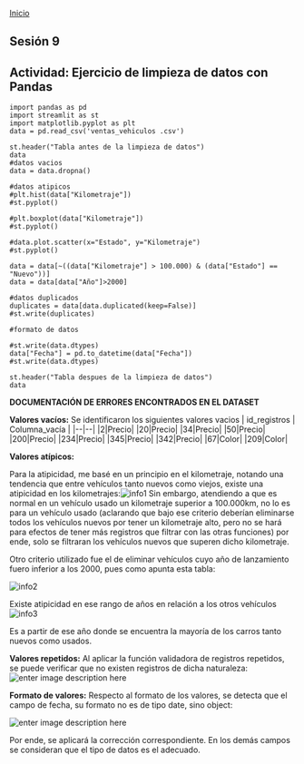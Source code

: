 <!-- No borrar o modificar -->
[Inicio](./index.md)

## Sesión 9 


<!-- Su documentación aquí -->

## Actividad: Ejercicio de limpieza de datos con Pandas

```
import pandas as pd
import streamlit as st
import matplotlib.pyplot as plt 
data = pd.read_csv('ventas_vehiculos .csv')

st.header("Tabla antes de la limpieza de datos")
data
#datos vacios
data = data.dropna()

#datos atipicos
#plt.hist(data["Kilometraje"])
#st.pyplot()

#plt.boxplot(data["Kilometraje"])
#st.pyplot()

#data.plot.scatter(x="Estado", y="Kilometraje")
#st.pyplot()

data = data[~((data["Kilometraje"] > 100.000) & (data["Estado"] == "Nuevo"))]
data = data[data["Año"]>2000]

#datos duplicados
duplicates = data[data.duplicated(keep=False)]
#st.write(duplicates)

#formato de datos

#st.write(data.dtypes)
data["Fecha"] = pd.to_datetime(data["Fecha"])
#st.write(data.dtypes)

st.header("Tabla despues de la limpieza de datos")
data
```

**DOCUMENTACIÓN DE ERRORES ENCONTRADOS EN EL DATASET**

**Valores vacíos:**
Se identificaron los siguientes valores vacios
| id_registros | Columna_vacía |
|--|--|
|2|Precio|
|20|Precio|
|34|Precio|
|50|Precio|
|200|Precio|
|234|Precio|
|345|Precio|
|342|Precio|
|67|Color|
|209|Color|


**Valores atípicos:**

Para la atipicidad, me basé en un principio en el kilometraje, notando una tendencia que entre vehículos tanto nuevos como viejos, existe una atipicidad en los kilometrajes:![info1](https://firebasestorage.googleapis.com/v0/b/produccion-fotografica-512c5.appspot.com/o/infoAti1.png?alt=media&token=607b2f17-c6ff-4bd8-b145-4915ccb4488e&_gl=1*1fc51o5*_ga*MTIxMjg0MzYwOS4xNjg0Nzg5MTk2*_ga_CW55HF8NVT*MTY5NjU1NTMwNS4yMS4xLjE2OTY1NTUzNDYuMTkuMC4w)
Sin embargo, atendiendo a que es normal en un vehículo usado un kilometraje superior a 100.000km, no lo es para un vehículo usado (aclarando que bajo ese criterio deberían eliminarse todos los vehículos nuevos por tener un kilometraje alto, pero no se hará para efectos de tener más registros que filtrar con las otras funciones) por ende, solo se filtraran los vehículos nuevos que superen dicho kilometraje.

Otro criterio utilizado fue el de eliminar vehículos cuyo año de lanzamiento fuero inferior a los 2000, pues como apunta esta tabla: 

![info2](https://firebasestorage.googleapis.com/v0/b/produccion-fotografica-512c5.appspot.com/o/infoAti2.png?alt=media&token=19e6d377-3f42-40f2-a323-1d2aa2304ae9&_gl=1*2r32e9*_ga*MTIxMjg0MzYwOS4xNjg0Nzg5MTk2*_ga_CW55HF8NVT*MTY5NjU1NTMwNS4yMS4xLjE2OTY1NTUzNTguNy4wLjA.)

Existe atipicidad en ese rango de años en relación a los otros vehículos
![info3](https://firebasestorage.googleapis.com/v0/b/produccion-fotografica-512c5.appspot.com/o/infoAti3.png?alt=media&token=4fcd614e-edd6-4fa3-a374-3782af8bdcf1&_gl=1*17h5z7a*_ga*MTIxMjg0MzYwOS4xNjg0Nzg5MTk2*_ga_CW55HF8NVT*MTY5NjU1NTMwNS4yMS4xLjE2OTY1NTUzNjcuNTkuMC4w)

Es a partir de ese año donde se encuentra la mayoría de los carros tanto nuevos como usados.


**Valores repetidos:**
Al aplicar la función validadora de registros repetidos, se puede verificar que no existen registros de dicha naturaleza:
![enter image description here](https://firebasestorage.googleapis.com/v0/b/produccion-fotografica-512c5.appspot.com/o/infoRep.png?alt=media&token=cf1dc8e6-43ae-4778-84dc-f474f6f38679&_gl=1*1tdnifw*_ga*MTIxMjg0MzYwOS4xNjg0Nzg5MTk2*_ga_CW55HF8NVT*MTY5NjU1NTMwNS4yMS4xLjE2OTY1NTUzNzYuNTAuMC4w)


**Formato de valores:**
Respecto al formato de los valores, se detecta que el campo de fecha, su formato no es de tipo date, sino object:

![enter image description here](https://firebasestorage.googleapis.com/v0/b/produccion-fotografica-512c5.appspot.com/o/infoFormat.png?alt=media&token=340010ac-4df0-4097-b1ae-9375e0be9b50&_gl=1*lro8hj*_ga*MTIxMjg0MzYwOS4xNjg0Nzg5MTk2*_ga_CW55HF8NVT*MTY5NjU1NTMwNS4yMS4xLjE2OTY1NTUzNzEuNTUuMC4w)

Por ende, se aplicará la corrección correspondiente. En los demás campos se consideran que el tipo de datos es el adecuado.





